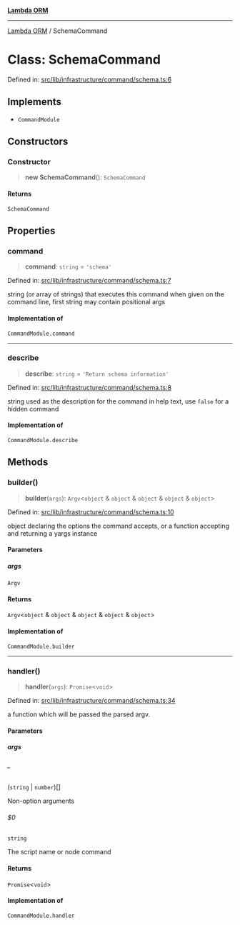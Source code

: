 [**Lambda ORM**](../README.md)

***

[Lambda ORM](../README.md) / SchemaCommand

# Class: SchemaCommand

Defined in: [src/lib/infrastructure/command/schema.ts:6](https://github.com/lambda-orm/lambdaorm-cli/blob/b8ee889fdad9545e7f0fffaaf64675194aadfffd/src/lib/infrastructure/command/schema.ts#L6)

## Implements

- `CommandModule`

## Constructors

### Constructor

> **new SchemaCommand**(): `SchemaCommand`

#### Returns

`SchemaCommand`

## Properties

### command

> **command**: `string` = `'schema'`

Defined in: [src/lib/infrastructure/command/schema.ts:7](https://github.com/lambda-orm/lambdaorm-cli/blob/b8ee889fdad9545e7f0fffaaf64675194aadfffd/src/lib/infrastructure/command/schema.ts#L7)

string (or array of strings) that executes this command when given on the command line, first string may contain positional args

#### Implementation of

`CommandModule.command`

***

### describe

> **describe**: `string` = `'Return schema information'`

Defined in: [src/lib/infrastructure/command/schema.ts:8](https://github.com/lambda-orm/lambdaorm-cli/blob/b8ee889fdad9545e7f0fffaaf64675194aadfffd/src/lib/infrastructure/command/schema.ts#L8)

string used as the description for the command in help text, use `false` for a hidden command

#### Implementation of

`CommandModule.describe`

## Methods

### builder()

> **builder**(`args`): `Argv`\<`object` & `object` & `object` & `object` & `object`\>

Defined in: [src/lib/infrastructure/command/schema.ts:10](https://github.com/lambda-orm/lambdaorm-cli/blob/b8ee889fdad9545e7f0fffaaf64675194aadfffd/src/lib/infrastructure/command/schema.ts#L10)

object declaring the options the command accepts, or a function accepting and returning a yargs instance

#### Parameters

##### args

`Argv`

#### Returns

`Argv`\<`object` & `object` & `object` & `object` & `object`\>

#### Implementation of

`CommandModule.builder`

***

### handler()

> **handler**(`args`): `Promise`\<`void`\>

Defined in: [src/lib/infrastructure/command/schema.ts:34](https://github.com/lambda-orm/lambdaorm-cli/blob/b8ee889fdad9545e7f0fffaaf64675194aadfffd/src/lib/infrastructure/command/schema.ts#L34)

a function which will be passed the parsed argv.

#### Parameters

##### args

###### _

(`string` \| `number`)[]

Non-option arguments

###### $0

`string`

The script name or node command

#### Returns

`Promise`\<`void`\>

#### Implementation of

`CommandModule.handler`
